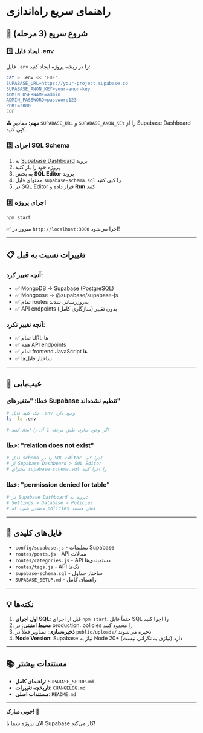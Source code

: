 # راهنمای سریع راه‌اندازی

## 🚀 شروع سریع (3 مرحله)

### 1️⃣ ایجاد فایل .env

فایل `.env` را در ریشه پروژه ایجاد کنید:

```bash
cat > .env << 'EOF'
SUPABASE_URL=https://your-project.supabase.co
SUPABASE_ANON_KEY=your-anon-key
ADMIN_USERNAME=admin
ADMIN_PASSWORD=password123
PORT=3000
EOF
```

⚠️ **مهم:** مقادیر `SUPABASE_URL` و `SUPABASE_ANON_KEY` را از Supabase Dashboard کپی کنید.

### 2️⃣ اجرای SQL Schema

1. به [Supabase Dashboard](https://app.supabase.com) بروید
2. پروژه خود را باز کنید
3. به بخش **SQL Editor** بروید
4. محتوای فایل `supabase-schema.sql` را کپی کنید
5. در SQL Editor قرار داده و **Run** کنید

### 3️⃣ اجرای پروژه

```bash
npm start
```

✅ سرور در `http://localhost:3000` اجرا می‌شود!

---

## 📋 تغییرات نسبت به قبل

### آنچه تغییر کرد:
- ✅ MongoDB → Supabase (PostgreSQL)
- ✅ Mongoose → @supabase/supabase-js
- ✅ تمام routes به‌روزرسانی شدند
- ✅ API endpoints بدون تغییر (سازگاری کامل)

### آنچه تغییر نکرد:
- ✅ تمام URL ها
- ✅ همه API endpoints
- ✅ تمام frontend JavaScript ها
- ✅ ساختار فایل‌ها

---

## 🔧 عیب‌یابی

### خطا: "متغیرهای Supabase تنظیم نشده‌اند"
```bash
# چک کنید فایل .env وجود دارد
ls -la .env

# اگر وجود ندارد، طبق مرحله 1 آن را ایجاد کنید
```

### خطا: "relation does not exist"
```bash
# فایل schema را در SQL Editor اجرا کنید
# از Supabase Dashboard > SQL Editor
# محتوای supabase-schema.sql را اجرا کنید
```

### خطا: "permission denied for table"
```bash
# در Supabase Dashboard بروید به:
# Settings > Database > Policies
# مطمئن شوید که policies فعال هستند
```

---

## 📁 فایل‌های کلیدی

- `config/supabase.js` - تنظیمات Supabase
- `routes/posts.js` - API مقالات
- `routes/categories.js` - API دسته‌بندی‌ها
- `routes/tags.js` - API تگ‌ها
- `supabase-schema.sql` - ساختار جداول
- `SUPABASE_SETUP.md` - راهنمای کامل

---

## 💡 نکته‌ها

1. **اول اجرای SQL**: قبل از اجرای `npm start`، حتماً فایل SQL را اجرا کنید
2. **محیط امنیتی**: در production، policies را محدود کنید
3. **ذخیره‌سازی**: تصاویر فعلاً در `public/uploads/` ذخیره می‌شوند
4. **Node Version**: Supabase نیاز به Node 20+ دارد (نیازی به نگرانی نیست)

---

## 📚 مستندات بیشتر

- **راهنمای کامل**: `SUPABASE_SETUP.md`
- **تاریخچه تغییرات**: `CHANGELOG.md`
- **مستندات اصلی**: `README.md`

---

**خوبی مبارک! 🎉**

الان پروژه شما با Supabase کار می‌کند!


